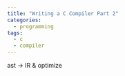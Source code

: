 ```yaml
---
title: "Writing a C Compiler Part 2"
categories:
  - programming
tags:
  - c
  - compiler
---
```


ast -> IR & optimize
